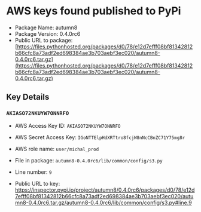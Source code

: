 # AWS keys found published to PyPi

* Package Name: autumn8
* Package Version: 0.4.0rc6
* Public URL to package: [https://files.pythonhosted.org/packages/d0/78/e12d7efff08bf81342812b66cfc8a73adf2ed698384ae3b703aebf3ec020/autumn8-0.4.0rc6.tar.gz](https://files.pythonhosted.org/packages/d0/78/e12d7efff08bf81342812b66cfc8a73adf2ed698384ae3b703aebf3ec020/autumn8-0.4.0rc6.tar.gz)

## Key Details

### `AKIASO72NKUYW7ONNRFO`

* AWS Access Key ID: `AKIASO72NKUYW7ONNRFO`
* AWS Secret Access Key: `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` 
* AWS role name: `user/michal_prod`
* File in package: `autumn8-0.4.0rc6/lib/common/config/s3.py`
* Line number: `9`

* Public URL to key: https://inspector.pypi.io/project/autumn8/0.4.0rc6/packages/d0/78/e12d7efff08bf81342812b66cfc8a73adf2ed698384ae3b703aebf3ec020/autumn8-0.4.0rc6.tar.gz/autumn8-0.4.0rc6/lib/common/config/s3.py#line.9


